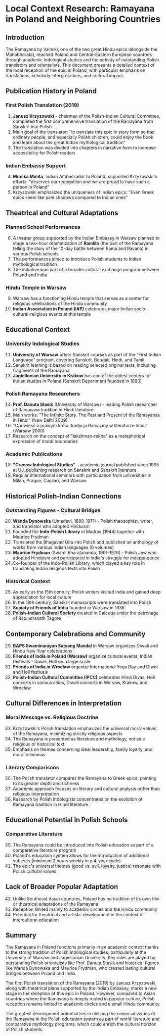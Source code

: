 # Local Context Research: Ramayana in Poland and Neighboring Countries

## Introduction

The Ramayana by Valmiki, one of the two great Hindu epics (alongside the Mahabharata), reached Poland and Central-Eastern European countries through academic Indological studies and the activity of outstanding Polish translators and orientalists. This document presents a detailed context of the local reception of the epic in Poland, with particular emphasis on translations, scholarly interpretations, and cultural impact.

## Publication History in Poland

### First Polish Translation (2019)
1. **Janusz Krzyzowski** - chairman of the Polish-Indian Cultural Committee, completed the first comprehensive translation of the Ramayana from Sanskrit into Polish
2. Main goal of the translator: "to translate this epic in story form so that ordinary people, and especially Polish children, could enjoy the book and learn about the great Indian mythological tradition"
3. The translation was divided into chapters in narrative form to increase accessibility for Polish readers

### Indian Embassy Support
4. **Monika Mohta**, Indian Ambassador to Poland, supported Krzyzowski's efforts: "deserves our recognition and we are proud to have such a person in Poland"
5. Krzyzowski emphasized the uniqueness of Indian epics: "Even Greek epics seem like pale shadows compared to Indian ones"

## Theatrical and Cultural Adaptations

### Planned School Performances
6. A theater group supported by the Indian Embassy in Warsaw planned to stage a two-hour dramatization of **Ramlila** (the part of the Ramayana telling the story of the 10-day battle between Rama and Ravana) in various Polish schools
7. The performances aimed to introduce Polish students to Indian mythological tradition
8. The initiative was part of a broader cultural exchange program between Poland and India

### Hindu Temple in Warsaw
9. Warsaw has a functioning Hindu temple that serves as a center for religious celebrations of the Hindu community
10. **Indian Association in Poland (IAP)** celebrates major Indian socio-cultural-religious events at this temple

## Educational Context

### University Indological Studies
11. **University of Warsaw** offers Sanskrit courses as part of the "First Indian Language" program, covering Sanskrit, Bengali, Hindi, and Tamil
12. Sanskrit learning is based on reading selected original texts, including fragments of the Ramayana
13. **Jagiellonian University in Krakow** has one of the oldest centers for Indian studies in Poland (Sanskrit Department founded in 1893)

### Polish Ramayana Researchers
14. **Prof. Danuta Stasik** (University of Warsaw) - leading Polish researcher of Ramayana tradition in Hindi literature
15. Main works: "The Infinite Story. The Past and Present of the Ramayanas in Hindi" (New Delhi 2009)
16. "Opowieść o prawym królu: tradycja Ramajany w literaturze hindi" (Warsaw 2000)
17. Research on the concept of "lakshman-rekha" as a metaphorical expression of moral boundaries

### Academic Publications
18. **"Cracow Indological Studies"** - academic journal published since 1995 at UJ, publishing research on Sanskrit and Sanskrit literature
19. Regular international seminars with participation from universities in Milan, Prague, Cagliari, and Warsaw

## Historical Polish-Indian Connections

### Outstanding Figures - Cultural Bridges
20. **Wanda Dynowska** (Umadevi, 1888-1971) - Polish theosophist, writer, and translator who adopted Hinduism
21. Founded the **Indo-Polish Library** in Madras (1944) together with Maurice Frydman
22. Translated the Bhagavad Gita into Polish and published an anthology of works from various Indian languages (6 volumes)
23. **Maurice Frydman** (Swami Bharatananda, 1901-1976) - Polish Jew who adopted Hinduism and participated in India's struggle for independence
24. Co-founder of the Indo-Polish Library, which played a key role in translating Indian religious texts into Polish

### Historical Context
25. As early as the 15th century, Polish writers visited India and gained deep appreciation for local culture
26. In the 19th century, Sanskrit manuscripts were translated into Polish
27. **Society of Friends of India** founded in Warsaw in 1936
28. **Polish-Indian Cultural Society** created in Calcutta under the patronage of Rabindranath Tagore

## Contemporary Celebrations and Community

29. **BAPS Swaminarayan Satsang Mandal** in Warsaw organizes Diwali and Hindu New Year celebrations
30. **Friends of India in Poland (Warsaw)** organize cultural events, Indian festivals - Diwali, Holi on a large scale
31. **Friends of India in Wrocław** organize International Yoga Day and Diwali and Holi festivals
32. **Polish-Indian Cultural Committee (IPCC)** celebrates Hindi Divas, Holi concerts in various cities, Diwali concerts in Warsaw, Krakow, and Wrocław

## Cultural Differences in Interpretation

### Moral Message vs. Religious Doctrine
33. Krzyzowski's Polish translation emphasizes the universal moral values of the Ramayana, minimizing strictly religious aspects
34. The Ramayana is presented as literature and mythology, not as a religious or historical text
35. Emphasis on themes concerning ideal leadership, family loyalty, and moral dilemmas

### Literary Comparisons
36. The Polish translator compares the Ramayana to Greek epics, pointing to its greater depth and richness
37. Academic approach focuses on literary and cultural analysis rather than religious interpretation
38. Research by Polish Indologists concentrates on the evolution of Ramayana tradition in Hindi literature

## Educational Potential in Polish Schools

### Comparative Literature
39. The Ramayana could be introduced into Polish education as part of a comparative literature program
40. Poland's education system allows for the introduction of additional subjects (minimum 2 hours weekly in a 4-year cycle)
41. The epic's universal themes (good vs. evil, loyalty, justice) resonate with Polish cultural values

## Lack of Broader Popular Adaptation
42. Unlike Southeast Asian countries, Poland has no tradition of its own film or theatrical adaptations of the Ramayana
43. Reception limited mainly to academic circles and the Hindu community
44. Potential for theatrical and artistic development in the context of intercultural education

## Summary

The Ramayana in Poland functions primarily in an academic context thanks to the strong tradition of Polish Indological studies, particularly at the University of Warsaw and Jagiellonian University. Key roles are played by outstanding Polish orientalists like Prof. Danuta Stasik and historical figures like Wanda Dynowska and Maurice Frydman, who created lasting cultural bridges between Poland and India.

The first Polish translation of the Ramayana (2019) by Janusz Krzyzowski, along with theatrical plans supported by the Indian Embassy, marks a new stage in the reception of this epic in Poland. However, compared to Asian countries where the Ramayana is deeply rooted in popular culture, Polish reception remains limited to academic circles and a small Hindu community.

The greatest development potential lies in utilizing the universal values of the Ramayana in the Polish education system as part of world literature and comparative mythology programs, which could enrich the cultural horizon of Polish students.